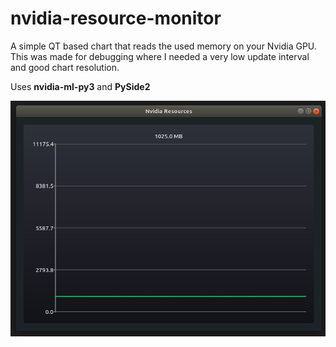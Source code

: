 # nvidia-resource-monitor

A simple QT based chart that reads the used memory on your Nvidia GPU. This was made for debugging where I needed a very low update interval and good chart resolution. 

Uses **nvidia-ml-py3** and **PySide2**

![nvidia-resource-monitor](https://github.com/bhowiebkr/nvidia-resource-monitor/blob/master/nvidia-resource-monitor.png)


